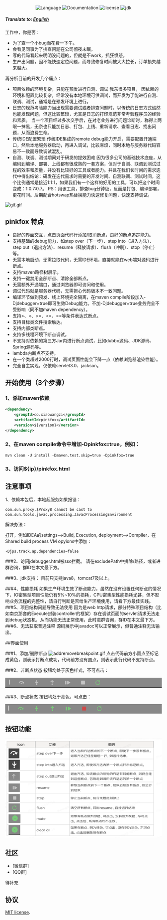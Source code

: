 <div align="center">

![Language](https://img.shields.io/badge/language-java-brightgreen)
![Documentation](https://img.shields.io/badge/documentation-yes-brightgreen)
![license](https://img.shields.io/badge/license-MIT-brightgreen)
![jdk](https://img.shields.io/badge/JDK-8-brightgreen)
</div>

##### Translate to: [English](README_en.md)

工作中，你是否：
- 为了查一个小bug而花费一下午。
- 会看见同事为了排查问题在公司彻夜未眠。
- 写的代码看起来明明没问题的，但就是不work，抓狂愤怒。
- 生产出问题，因不能快速定位问题，而导致修复时间被大大拉长，订单损失越来越大。

再分析目前的开发几个痛点：

- 项目依赖的环境复杂，只能在预发进行自测、调试
我东很多项目， 因依赖的环境和配置比较复杂，经常没有本地环境可供调试，而开发为了能进行自测、联调、测试，通常是在预发环境上进行。
- 日志的规范考验能力当出现需要调试或者排查问题时，以传统的日志方式诚然也能发现问题，但这比较繁琐，尤其是日志的打印规范非常考验程序员的经验和素质。 当一个项目经过多次交手后，在对老业务进行问题诊断时，称得上两眼一抹黑，无奈也只能加日志、打包、上线、重新请求、查看日志、找出问题，从而浪费生命。
- 传统IDE配置繁琐
传统IDE集成的remote debug能力开启，需要配置开通端口，然后本地服务器启动，再进入调试，比较麻烦，同时本地与服务器代码容易不一致而导致调试混乱。
- 自测、联调、测试期间对于研发的提效困难
  因为很多公司的基础技术底座，从编码到编译、部署、上线都有很成熟的一套方案，但对于自测、联调到测试过程的效率和质量，并没有比较好的工具或者能力。并且在我们长时间的需求迭代中得出结论：研发在迭代需求时需要的开发时间、自测联调、测试时间，这个比例通常是接近1:1:1，如果我们有一个这样的好用的工具，可以把这个时间变成：1:0.7:0.7。
  PS：用该工具，排查bug分钟级，反而是打包、编译部署，更花时间。后期配合hotswap热替换能力快速修复问题，快速支持调试。


![gif.gif](docs/pinkfox.gif)

## pinkfox 特点

- 良好的界面交互，点击页面代码行添加/取消断点，良好的断点追踪能力。
- 支持基础的debug能力，如step over（下一步）、step into（进入方法）、step out（退出方法）、resume（释放请求）、flush（冲刷）、stop（停止）等。
- 无需本地启动、无需拉取代码，无需IDE环境，直接就能在web端对源码进行断点。
- 支持maven路径树展示。
- 支持一键禁用全部断点、清除全部断点。
- 无需额外开通端口，通过浏览器即可访问和使用。
- 调试代码就是服务器代码，无需担心代码版本不一致问题。
- 编译环节做到预发、线上环境完全隔离，在maven compile阶段加入-Djdebugger=true即可生效Debug能力。不加-Djdebugger=true业务完全不受影响（同不加maven dependency）。
- 支持>、<、>=、<=、==等条件表达式断点。
- 支持目标类文件搜索触达。
- 支持内部类断点。
- 支持多线程环境下断点调试。
- 不支持对依赖的第三方Jar内进行断点调试，比如dubbo源码、JDK源码、Spring源码等。
- lambda内断点不支持。
- 在一个类超过2000行时，调试页面性能会下降一点（依赖浏览器渲染性能）。
- 完全自主实现，仅依赖servlet3.0、jackson。



  
## 开始使用（3个步骤）

### 1、添加maven依赖
```xml
<dependency>
    <groupId>co.xiaowangzi</groupId>
    <artifactId>pinkfox</artifactId>
    <version>${version}</version>
</dependency>
```
### 2、在maven compile命令中增加-Dpinkfox=true，例如：
```text
mvn clean -U install -Dmaven.test.skip=true -Dpinkfox=true
```

### 3、访问${ip}/pinkfox.html

## 注意事项
1、依赖本包后，本地起服务如果报错：
```text
com.sun.proxy.$Proxy8 cannot be cast to com.sun.tools.javac.processing.JavacProcessingEnvironment
```
解决办法：

打开，例如IDEA的settings–>Build, Execution, deployment–>Compiler，在Shared build process VM opyions中添加：
```text
-Djps.track.ap.dependencies=false
```

###2、访问jdebugger.html被sso拦截。
请在excludePath中排除/路径，或者进群咨询，群ID在本文最下方。

###3、jdk支持：
目前只支持java8，tomcat7及以上。
 

###4、性能损耗
如果生产环境生效了断点能力，虽然在没有设置任何断点的情况下，IO密集型项目性能仍有5%~10%的损耗，CPU密集型性能损耗尤甚，但不影响业务流程的完整性，请自行判断是否给生产环境使用，请看下方最佳实践。
###5、项目结构问题导致无法使用
因为是web http请求，部分特殊项目结构（比如南京那套的Execute封装controller的框架）存在调试页面的servlet请求无法走到debug状态机，从而功能无法正常使用，此时进群咨询，群ID在本文最下方。
###6、无法获取普通注释
源码展示中javadoc可以正常展示，但普通注释无法输出。

##界面使用

###1、添加/删除断点
![addremovebreakpoint.gif](docs/addremovebreakpoint.gif)
点击代码前方小圆点至标记成黄色，则表示打断点成功，代码前方没有圆点，则表示此行代码不支持断点。

###2、非断点状态
按钮均处于灰色样式，不可点击：

![img_1.png](img_1.png)

###3、断点状态
按钮均处于亮色，可点击：

![img_2.png](img_2.png)


## 按钮功能
![img.png](img.png)

## 社区
- [微信群]
- [QQ群]

待补充

## 协议
[MIT license](./LICENSE).
